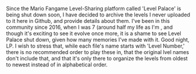 Since the Mario Fangame Level-Sharing platform called 'Level Palace' is being shut down soon, I have decided to archive the levels I never uploaded to it here in Github, and provide details about them. I've been in this community since 2016, when I was 7 (around half my life as I'm , and though it's exciting to see it evolve once more, it is a shame to see Level Palace shut down, given how many memories I've made with it. Good night, LP.
I wish to stress that, while each file's name starts with 'Level Number,' there is no recommended order to play these in, that the original lvel names don't include that, and that it's only there to organize the levels from oldest to newest instead of in alphabetical order.
